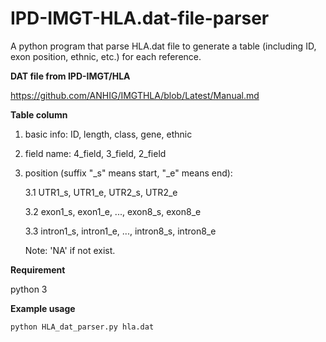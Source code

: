# IPD-IMGT-HLA.dat-file-parser 
A python program that parse HLA.dat file to generate a table (including ID, exon position, ethnic, etc.) for each reference. 

**DAT file from IPD-IMGT/HLA**

https://github.com/ANHIG/IMGTHLA/blob/Latest/Manual.md

**Table column**
1. basic info: ID, length, class, gene, ethnic
2. field name: 4_field, 3_field, 2_field
3. position (suffix "_s" means start, "_e" means end): 

   3.1  UTR1_s, UTR1_e, UTR2_s, UTR2_e
    
   3.2  exon1_s, exon1_e, ..., exon8_s, exon8_e
    
   3.3  intron1_s, intron1_e, ..., intron8_s, intron8_e
    
   Note: 'NA' if not exist.

**Requirement**

python 3

**Example usage**

```
python HLA_dat_parser.py hla.dat 
```

